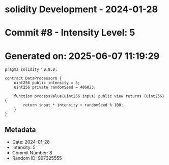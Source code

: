 ﻿# solidity Development - 2024-01-28
# Commit #8 - Intensity Level: 5
# Generated on: 2025-06-07 11:19:29
```solidity
pragma solidity ^0.8.0;

contract DataProcessor8 {
    uint256 public intensity = 5;
    uint256 private randomSeed = 486023;

    function processValue(uint256 input) public view returns (uint256) {
        return input * intensity + randomSeed % 100;
    }
}
```
## Metadata
- Date: 2024-01-28
- Intensity: 5
- Commit Number: 8
- Random ID: 997325555
